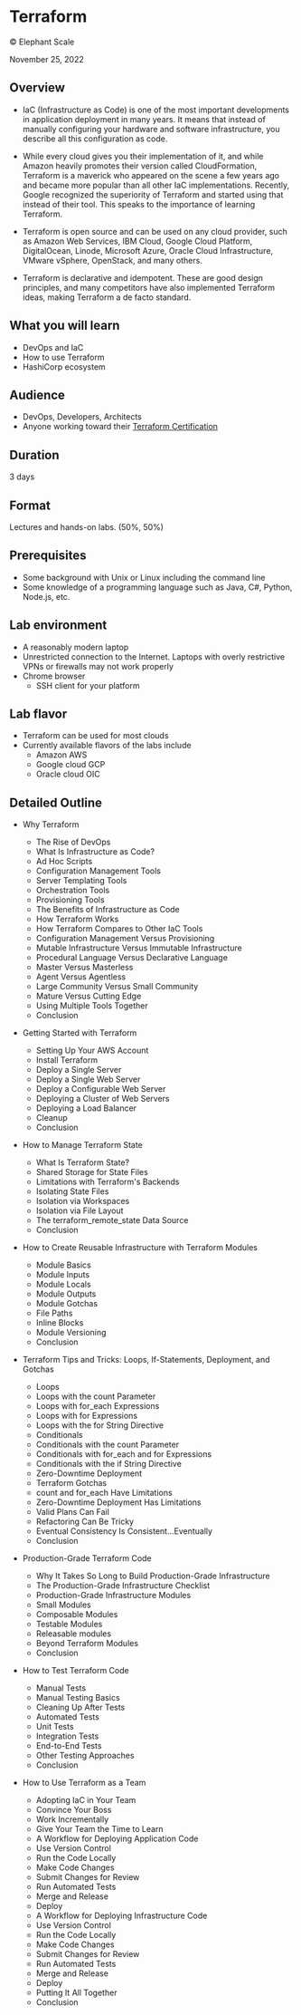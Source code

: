 # Terraform 
© Elephant Scale

November 25, 2022

## Overview

* IaC (Infrastructure as Code) is one of the most important developments in application
deployment in many years. It means that instead of manually configuring your hardware and software
infrastructure, you describe all this configuration as code.

* While every cloud gives you their implementation of it, and while Amazon heavily promotes
their version called CloudFormation, Terraform is a maverick who appeared on the scene a few years ago and
became more popular than all other IaC implementations. Recently, Google recognized the superiority of Terraform and started using that instead of their tool. This speaks to the importance of learning Terraform.

* Terraform is open source and can be used on any cloud provider, 
such as Amazon Web Services, IBM Cloud, Google Cloud Platform, DigitalOcean, Linode, Microsoft Azure, 
Oracle Cloud Infrastructure, VMware vSphere, OpenStack, and many others. 

* Terraform is declarative and idempotent. These are good design principles, 
and many competitors have also implemented Terraform ideas, making Terraform a de facto standard.

## What you will learn
 * DevOps and IaC
 * How to use Terraform
 * HashiCorp ecosystem

## Audience
* DevOps, Developers, Architects
* Anyone working toward their [Terraform Certification](https://www.hashicorp.com/certification/terraform-associate)

## Duration
3 days

## Format
Lectures and hands-on labs. (50%, 50%)

## Prerequisites

 * Some background with Unix or Linux including the command line
 * Some knowledge of a programming language such as Java, C#, Python, Node.js, etc.

## Lab environment

* A reasonably modern laptop
* Unrestricted connection to the Internet. Laptops with overly restrictive VPNs or firewalls may not work properly
* Chrome browser
  - SSH client for your platform

## Lab flavor

* Terraform can be used for most clouds
* Currently available flavors of the labs include
  * Amazon AWS
  * Google cloud GCP
  * Oracle cloud OIC


## Detailed Outline

* Why Terraform

    - The Rise of DevOps
    - What Is Infrastructure as Code?
    - Ad Hoc Scripts
    - Configuration Management Tools
    - Server Templating Tools
    - Orchestration Tools
    - Provisioning Tools
    - The Benefits of Infrastructure as Code
    - How Terraform Works
    - How Terraform Compares to Other IaC Tools
    - Configuration Management Versus Provisioning
    - Mutable Infrastructure Versus Immutable Infrastructure
    - Procedural Language Versus Declarative Language
    - Master Versus Masterless
    - Agent Versus Agentless
    - Large Community Versus Small Community
    - Mature Versus Cutting Edge
    - Using Multiple Tools Together
    - Conclusion

* Getting Started with Terraform
    - Setting Up Your AWS Account
    - Install Terraform
    - Deploy a Single Server
    - Deploy a Single Web Server
    - Deploy a Configurable Web Server
    - Deploying a Cluster of Web Servers
    - Deploying a Load Balancer
    - Cleanup
    - Conclusion
    
* How to Manage Terraform State
    - What Is Terraform State?
    - Shared Storage for State Files
    - Limitations with Terraform's Backends
    - Isolating State Files
    - Isolation via Workspaces
    - Isolation via File Layout
    - The terraform_remote_state Data Source
    - Conclusion
    
* How to Create Reusable Infrastructure with Terraform Modules
    - Module Basics
    - Module Inputs
    - Module Locals
    - Module Outputs
    - Module Gotchas
    - File Paths
    - Inline Blocks
    - Module Versioning
    - Conclusion    
    
* Terraform Tips and Tricks: Loops, If-Statements, Deployment, and Gotchas
    - Loops
    - Loops with the count Parameter
    - Loops with for_each Expressions
    - Loops with for Expressions
    - Loops with the for String Directive
    - Conditionals
    - Conditionals with the count Parameter
    - Conditionals with for_each and for Expressions
    - Conditionals with the if String Directive
    - Zero-Downtime Deployment
    - Terraform Gotchas
    - count and for_each Have Limitations
    - Zero-Downtime Deployment Has Limitations
    - Valid Plans Can Fail
    - Refactoring Can Be Tricky
    - Eventual Consistency Is Consistent...Eventually
    - Conclusion
    
* Production-Grade Terraform Code
    - Why It Takes So Long to Build Production-Grade Infrastructure
    - The Production-Grade Infrastructure Checklist
    - Production-Grade Infrastructure Modules
    - Small Modules
    - Composable Modules
    - Testable Modules
    - Releasable modules
    - Beyond Terraform Modules
    - Conclusion
    
* How to Test Terraform Code
    - Manual Tests
    - Manual Testing Basics
    - Cleaning Up After Tests
    - Automated Tests
    - Unit Tests
    - Integration Tests
    - End-to-End Tests
    - Other Testing Approaches
    - Conclusion
* How to Use Terraform as a Team
    - Adopting IaC in Your Team
    - Convince Your Boss
    - Work Incrementally
    - Give Your Team the Time to Learn
    - A Workflow for Deploying Application Code
    - Use Version Control
    - Run the Code Locally
    - Make Code Changes
    - Submit Changes for Review
    - Run Automated Tests
    - Merge and Release
    - Deploy
    - A Workflow for Deploying Infrastructure Code
    - Use Version Control
    - Run the Code Locally
    - Make Code Changes
    - Submit Changes for Review
    - Run Automated Tests
    - Merge and Release
    - Deploy
    - Putting It All Together
    - Conclusion 
    
        

